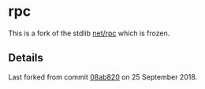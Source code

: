 # rpc

This is a fork of the stdlib [net/rpc](https://golang.org/pkg/net/rpc/) which
is frozen.

## Details

Last forked from commit [08ab820](https://github.com/golang/go/commit/08ab820)
on 25 September 2018.
